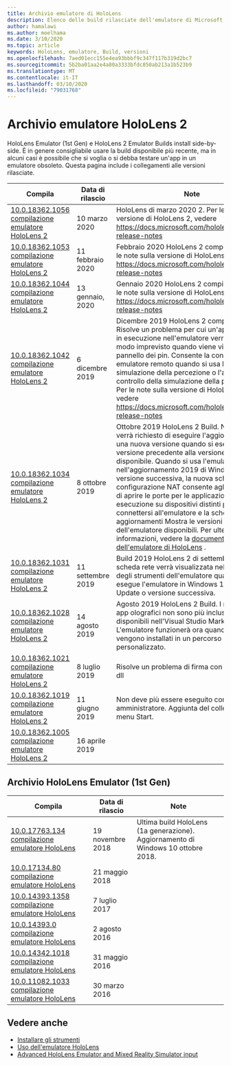 ```yaml
---
title: Archivio emulatore di HoloLens
description: Elenco delle build rilasciate dell'emulatore di Microsoft HoloLens.
author: hamalawi
ms.author: moelhama
ms.date: 3/10/2020
ms.topic: article
keywords: HoloLens, emulatore, Build, versioni
ms.openlocfilehash: 7aed01ecc155e4ea93bbbf9c347f117b319d2bc7
ms.sourcegitcommit: 5b2ba01aa2e4a80a3333bfdc850ab213a1b523b9
ms.translationtype: MT
ms.contentlocale: it-IT
ms.lasthandoff: 03/10/2020
ms.locfileid: "79031768"
---
```

# <a name="hololens-2-emulator-archive"></a>Archivio emulatore HoloLens 2

HoloLens Emulator (1st Gen) e HoloLens 2 Emulator Builds install side-by-side. È in genere consigliabile usare la build disponibile più recente, ma in alcuni casi è possibile che si voglia o si debba testare un'app in un emulatore obsoleto. Questa pagina include i collegamenti alle versioni rilasciate.

|  Compila |  Data di rilascio |  Note | 
|----------|----------|----------|
|  [10.0.18362.1056 compilazione emulatore HoloLens 2](https://go.microsoft.com/fwlink/?linkid=2121323) | 10 marzo 2020 | HoloLens di marzo 2020 2.  Per le note sulla versione di HoloLens 2, vedere https://docs.microsoft.com/hololens/hololens-release-notes |
|  [10.0.18362.1053 compilazione emulatore HoloLens 2](https://go.microsoft.com/fwlink/?linkid=2118321) | 11 febbraio 2020 | Febbraio 2020 HoloLens 2 compilazione.  Per le note sulla versione di HoloLens 2, vedere https://docs.microsoft.com/hololens/hololens-release-notes |
|  [10.0.18362.1044 compilazione emulatore HoloLens 2](https://go.microsoft.com/fwlink/?linkid=2114824) | 13 gennaio, 2020 | Gennaio 2020 HoloLens 2 compilazione.  Per le note sulla versione di HoloLens 2, vedere https://docs.microsoft.com/hololens/hololens-release-notes |
|  [10.0.18362.1042 compilazione emulatore HoloLens 2](https://go.microsoft.com/fwlink/?linkid=2112589) | 6 dicembre 2019 | Dicembre 2019 HoloLens 2 compilazione.  Risolve un problema per cui un'app olografica in esecuzione nell'emulatore verrà sospesa in modo imprevisto quando viene visualizzato il pannello dei pin.  Consente la connettività a un emulatore remoto quando si usa l'API di simulazione della percezione o l'app di controllo della simulazione della percezione.  Per le note sulla versione di HoloLens 2, vedere https://docs.microsoft.com/hololens/hololens-release-notes |
|  [10.0.18362.1034 compilazione emulatore HoloLens 2](https://go.microsoft.com/fwlink/?linkid=2106649) | 8 ottobre 2019 | Ottobre 2019 HoloLens 2 Build.  Nell'emulatore verrà richiesto di eseguire l'aggiornamento a una nuova versione quando si esegue una versione precedente alla versione più recente disponibile.  Quando si usa l'emulatore nell'aggiornamento 2019 di Windows 10 o versione successiva, la nuova scheda configurazione NAT consente agli sviluppatori di aprire le porte per le applicazioni in esecuzione su dispositivi distinti per connettersi all'emulatore e la scheda aggiornamenti Mostra le versioni dell'emulatore disponibili.  Per ulteriori informazioni, vedere la [documentazione dell'emulatore di HoloLens](using-the-hololens-emulator.md) . |
|  [10.0.18362.1031 compilazione emulatore HoloLens 2](https://go.microsoft.com/fwlink/?linkid=2103724) | 11 settembre 2019 | Build 2019 HoloLens 2 di settembre.  La scheda rete verrà visualizzata nella finestra degli strumenti dell'emulatore quando si esegue l'emulatore in Windows 10 May 2019 Update o versione successiva. |
|  [10.0.18362.1028 compilazione emulatore HoloLens 2](https://go.microsoft.com/fwlink/?linkid=2101019) | 14 agosto 2019 | Agosto 2019 HoloLens 2 Build.  I modelli di app olografici non sono più inclusi ma sono disponibili nell'Visual Studio Marketplace.  L'emulatore funzionerà ora quando gli SDK vengono installati in un percorso personalizzato. |
|  [10.0.18362.1021 compilazione emulatore HoloLens 2](https://go.microsoft.com/fwlink/?linkid=2098508) | 8 luglio 2019 | Risolve un problema di firma con DiskStream. dll |
|  [10.0.18362.1019 compilazione emulatore HoloLens 2](https://go.microsoft.com/fwlink/?linkid=2095316) | 11 giugno 2019 | Non deve più essere eseguito come amministratore.  Aggiunta del collegamento al menu Start. |
|  [10.0.18362.1005 compilazione emulatore HoloLens 2](https://go.microsoft.com/fwlink/?linkid=2087187) | 16 aprile 2019 |  |

## <a name="hololens-emulator-1st-gen-archive"></a>Archivio HoloLens Emulator (1st Gen)

|  Compila |  Data di rilascio |  Note | 
|----------|----------|----------|
|  [10.0.17763.134 compilazione emulatore HoloLens](https://go.microsoft.com/fwlink/?linkid=2065980) | 19 novembre 2018 | Ultima build HoloLens (1a generazione). Aggiornamento di Windows 10 ottobre 2018. |
|  [10.0.17134.80 compilazione emulatore HoloLens](https://go.microsoft.com/fwlink/?linkid=874531) | 21 maggio 2018 | 
|  [10.0.14393.1358 compilazione emulatore HoloLens](https://go.microsoft.com/fwlink/?linkid=852626) |  7 luglio 2017 |
|  [10.0.14393.0 compilazione emulatore HoloLens](https://go.microsoft.com/fwlink/?LinkID=823018) |  2 agosto 2016 |
|  [10.0.14342.1018 compilazione emulatore HoloLens](https://go.microsoft.com/fwlink/?LinkID=823018) |  31 maggio 2016 |
|  [10.0.11082.1033 compilazione emulatore HoloLens](https://go.microsoft.com/fwlink/?LinkID=724053) |  30 marzo 2016 |

## <a name="see-also"></a>Vedere anche
* [Installare gli strumenti](install-the-tools.md)
* [Uso dell'emulatore HoloLens](using-the-hololens-emulator.md)
* [Advanced HoloLens Emulator and Mixed Reality Simulator input](advanced-hololens-emulator-and-mixed-reality-simulator-input.md)
